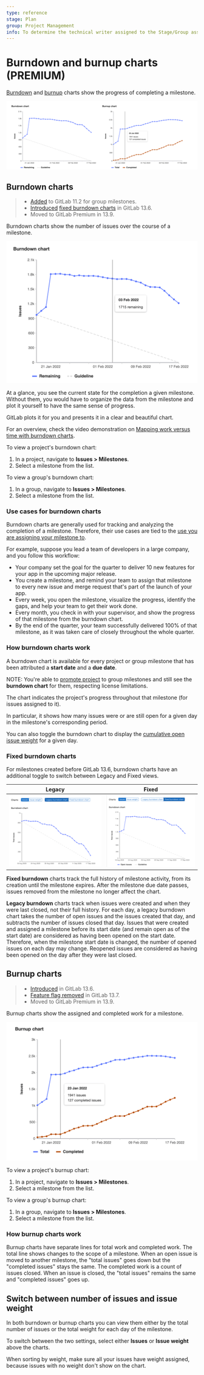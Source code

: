 ```yaml
---
type: reference
stage: Plan
group: Project Management
info: To determine the technical writer assigned to the Stage/Group associated with this page, see https://about.gitlab.com/handbook/product/ux/technical-writing/#assignments
---
```


# Burndown and burnup charts **(PREMIUM)**

[Burndown](#burndown-charts) and [burnup](#burnup-charts) charts show the progress of completing a milestone.

![burndown and burnup chart](img/burndown_and_burnup_charts_v15_3.png)

## Burndown charts

> - [Added](https://gitlab.com/gitlab-org/gitlab/-/merge_requests/6495) to GitLab 11.2 for group milestones.
> - [Introduced](https://gitlab.com/gitlab-org/gitlab/-/issues/6903) [fixed burndown charts](#fixed-burndown-charts) in GitLab 13.6.
> - Moved to GitLab Premium in 13.9.

Burndown charts show the number of issues over the course of a milestone.

![burndown chart](img/burndown_chart_v15_3.png)

At a glance, you see the current state for the completion a given milestone.
Without them, you would have to organize the data from the milestone and plot it
yourself to have the same sense of progress.

GitLab plots it for you and presents it in a clear and beautiful chart.

<i class="fa fa-youtube-play youtube" aria-hidden="true"></i>
For an overview, check the video demonstration on [Mapping work versus time with burndown charts](https://www.youtube.com/watch?v=zJU2MuRChzs).

To view a project's burndown chart:

1. In a project, navigate to **Issues > Milestones**.
1. Select a milestone from the list.

To view a group's burndown chart:

1. In a group, navigate to **Issues > Milestones**.
1. Select a milestone from the list.

### Use cases for burndown charts

Burndown charts are generally used for tracking and analyzing the completion of
a milestone. Therefore, their use cases are tied to the
[use you are assigning your milestone to](index.md).

For example, suppose you lead a team of developers in a large company,
and you follow this workflow:

- Your company set the goal for the quarter to deliver 10 new features for your app
  in the upcoming major release.
- You create a milestone, and remind your team to assign that milestone to every new issue
  and merge request that's part of the launch of your app.
- Every week, you open the milestone, visualize the progress, identify the gaps,
  and help your team to get their work done.
- Every month, you check in with your supervisor, and show the progress of that milestone
  from the burndown chart.
- By the end of the quarter, your team successfully delivered 100% of that milestone, as
  it was taken care of closely throughout the whole quarter.

### How burndown charts work

A burndown chart is available for every project or group milestone that has been attributed a **start
date** and a **due date**.

NOTE:
You're able to [promote project](index.md#promote-a-project-milestone-to-a-group-milestone) to group milestones and still see the **burndown chart** for them, respecting license limitations.

The chart indicates the project's progress throughout that milestone (for issues assigned to it).

In particular, it shows how many issues were or are still open for a given day in the
milestone's corresponding period.

You can also toggle the burndown chart to display the
[cumulative open issue weight](#switch-between-number-of-issues-and-issue-weight) for a given day.

### Fixed burndown charts

For milestones created before GitLab 13.6, burndown charts have an additional toggle to
switch between Legacy and Fixed views.

| Legacy | Fixed |
| ----- | ----- |
| ![Legacy burndown chart](img/burndown_chart_legacy_v13_6.png) | ![Fixed burndown chart, showing a jump when a lot of issues were added to the milestone](img/burndown_chart_fixed_v13_6.png) |

**Fixed burndown** charts track the full history of milestone activity, from its creation until the
milestone expires. After the milestone due date passes, issues removed from the milestone no longer
affect the chart.

**Legacy burndown** charts track when issues were created and when they were last closed, not their
full history. For each day, a legacy burndown chart takes the number of open issues and the issues
created that day, and subtracts the number of issues closed that day.
Issues that were created and assigned a milestone before its start date (and remain open as of the
start date) are considered as having been opened on the start date.
Therefore, when the milestone start date is changed, the number of opened issues on each day may
change.
Reopened issues are considered as having been opened on the day after they were last closed.

## Burnup charts

> - [Introduced](https://gitlab.com/gitlab-org/gitlab/-/issues/6903) in GitLab 13.6.
> - [Feature flag removed](https://gitlab.com/gitlab-org/gitlab/-/issues/268350) in GitLab 13.7.
> - Moved to GitLab Premium in 13.9.

Burnup charts show the assigned and completed work for a milestone.

![burnup chart](img/burnup_chart_v15_3.png)

To view a project's burnup chart:

1. In a project, navigate to **Issues > Milestones**.
1. Select a milestone from the list.

To view a group's burnup chart:

1. In a group, navigate to **Issues > Milestones**.
1. Select a milestone from the list.

### How burnup charts work

Burnup charts have separate lines for total work and completed work. The total line
shows changes to the scope of a milestone. When an open issue is moved to another
milestone, the "total issues" goes down but the "completed issues" stays the same.
The completed work is a count of issues closed. When an issue is closed, the "total
issues" remains the same and "completed issues" goes up.

## Switch between number of issues and issue weight

In both burndown or burnup charts you can view them
either by the total number of issues
or the total weight for each day of the milestone.

To switch between the two settings, select either **Issues** or **Issue weight** above the charts.

When sorting by weight, make sure all your issues
have weight assigned, because issues with no weight don't show on the chart.

<!-- ## Troubleshooting

Include any troubleshooting steps that you can foresee. If you know beforehand what issues
one might have when setting this up, or when something is changed, or on upgrading, it's
important to describe those, too. Think of things that may go wrong and include them here.
This is important to minimize requests for support, and to avoid doc comments with
questions that you know someone might ask.

Each scenario can be a third-level heading, for example `### Getting error message X`.
If you have none to add when creating a doc, leave this section in place
but commented out to help encourage others to add to it in the future. -->
